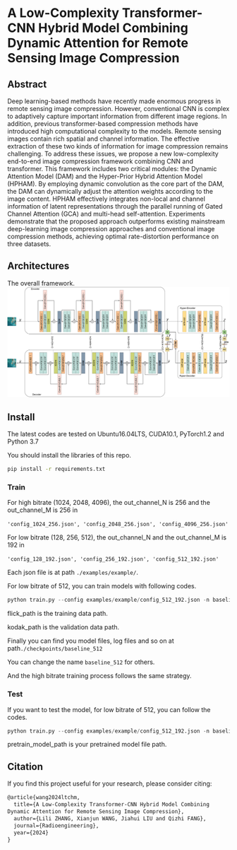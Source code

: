 # A Low-Complexity Transformer-CNN Hybrid Model Combining Dynamic Attention for Remote Sensing Image Compression

## Abstract
Deep learning-based methods have recently made enormous progress in remote sensing image compression. However, conventional CNN is complex to adaptively capture important information from different image regions. In addition, previous transformer-based compression methods have introduced high computational complexity to the models. Remote sensing images contain rich spatial and channel information. The effective extraction of these two kinds of information for image compression remains challenging. 
To address these issues, we propose a new low-complexity end-to-end image compression framework combining CNN and transformer. This framework includes two critical modules: the Dynamic Attention Model (DAM) and the Hyper-Prior Hybrid Attention Model (HPHAM). By employing dynamic convolution as the core part of the DAM, the DAM can dynamically adjust the attention weights according to the image content. 
HPHAM effectively integrates non-local and channel information of latent representations through the parallel running of Gated Channel Attention (GCA) and multi-head self-attention. Experiments demonstrate that the proposed approach outperforms existing mainstream deep-learning image compression approaches and conventional image compression methods, achieving optimal rate-distortion performance on three datasets.

## Architectures
The overall framework.
![img.png](img.png)

## Install

The latest codes are tested on Ubuntu16.04LTS, CUDA10.1, PyTorch1.2 and Python 3.7

You should install the libraries of this repo.

```sh
pip install -r requirements.txt
```


### Train

For high bitrate (1024, 2048, 4096), the out_channel_N is 256 and the out_channel_M is 256 in 

`'config_1024_256.json', 'config_2048_256.json', 'config_4096_256.json'`

For low bitrate (128, 256, 512), the out_channel_N and the out_channel_M is 192 in 

`'config_128_192.json', 'config_256_192.json', 'config_512_192.json'`

Each json file is at path `./examples/example/`.

For low bitrate of 512, you can train models with following codes.

```python
python train.py --config examples/example/config_512_192.json -n baseline_512 --train flick_path --val kodak_path
```

flick_path is the training data path.

kodak_path is the validation data path.

Finally you can find you model files, log files and so on at path`./checkpoints/baseline_512`

You can change the name `baseline_512` for others.

And the high bitrate training process follows the same strategy.

### Test

If you want to test the model, for low bitrate of 512, you can follow the codes.

```python
python train.py --config examples/example/config_512_192.json -n baseline_512 --train flick_path --val kodak_path --pretrain pretrain_model_path --test
```

pretrain_model_path is your pretrained model file path.

## Citation
If you find this project useful for your research, please consider citing:
```
@article{wang2024ltchm,
  title={A Low-Complexity Transformer-CNN Hybrid Model Combining Dynamic Attention for Remote Sensing Image Compression},
  author={Lili ZHANG, Xianjun WANG, Jiahui LIU and Qizhi FANG},
  journal={Radioengineering},
  year={2024}
}
```